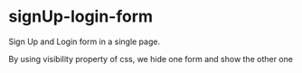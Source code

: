 # signUp-login-form
Sign Up and Login form in a single page.

By using visibility property of css, we hide one form and show the other one  
